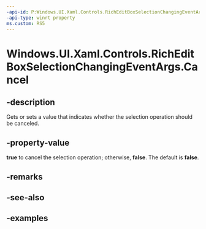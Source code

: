 ```yaml
---
-api-id: P:Windows.UI.Xaml.Controls.RichEditBoxSelectionChangingEventArgs.Cancel
-api-type: winrt property
ms.custom: RS5
---
```


<!-- Property syntax.
public bool Cancel { get;  set; }
-->

# Windows.UI.Xaml.Controls.RichEditBoxSelectionChangingEventArgs.Cancel

## -description

Gets or sets a value that indicates whether the selection operation should be canceled.



## -property-value

**true** to cancel the selection operation; otherwise, **false**. The default is **false**.

## -remarks

## -see-also

## -examples


